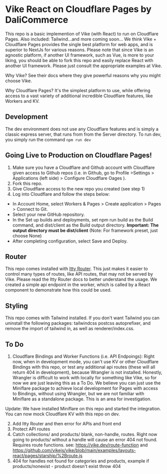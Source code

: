 # Vike React on Cloudflare Pages by DaliCommerce
This repo is a basic implemention of Vike (with React) to run on Cloudflare Pages. Also included: Tailwind...and more coming soon... We think Vike + Cloudflare Pages provides the single best platform for web apps, and is superior to NextJs for various reasons. Please note that since Vike is an agnostic platform, if another UI framework, such as Vue, is more to your liking, you should be able to fork this repo and easily replace React with another UI framework. Please just consult the appropriate examples at Vike.

Why Vike? See their docs where they give powerful reasons why you might choose Vike.

Why Cloudflare Pages? It's the simplest platform to use, while offering access to a vast variety of additional incredible Cloudflare features, like Workers and KV.

## Development
The dev environment does not use any Cloudflare features and is simply a classic express server, that runs from from the Server directory. To run dev, you simply run the command `npm run dev`

## Going Live to Production on Cloudflare Pages!
1. Make sure you have a Cloudflare and Github account with Cloudflare given access to Github repos (i.e. in Github, go to Profile >Settings > Applications (left side) > Configure Cloudflare Oages ).
2. Fork this repo.
3. Give Cloudflare access to the new repo you created (see step 1)
4. Log into Cloudflare and follow the steps below:
- In Account Home, select Workers & Pages > Create application > Pages > Connect to Git.
- Select your new GitHub repository.
- In the Set up builds and deployments, set npm run build as the Build command, and dist/client as the Build output directory. **Important: The output directory must be dist/client**  (Note: For framework preset, just choose None)
- After completing configuration, select Save and Deploy.

## Router
This repo comes installed with [Itty Router](https://itty.dev/itty-router). This just makes it easier to control many types of routes, like API routes, that may not be served by Vike. Please read the Itty Router docs to better understand the usage. We created a simple api endpoint in the worker, which is called by a React component to demonstrate how this could be used.

## Styling
This repo comes with Tailwind installed. If you don't want Tailwind you can uninstall the following packages: tailwindcss postcss autoprefixer, and remove the import of tailwind in, as well as renderer/index.css.


## To Do
1. Cloudflare Bindings and Worker Functions (i.e. API Endpoings): Right now, when in development mode, you can't use KV or other Cloudflare Bindings with this repo, or test any additional api routes (these will all return 404 in development), because Wrangler is not installed. Honestly, Wrangler is difficult to work with locally for something like Vike, so for now we are just leaving this as a To Do. We believe you can just use the Miniflare package to achieve local development for Pages with access to Bindings, without using Wrangler, but we are not familiar with Miniflare as a standalone package. This is an area for investigation.

Update: We have installed Miniflare on this repo and started the integration. You can now mock Cloudflare KV with this repo on dev.

2. Add Itty Router and then error for APIs and front end
3. Protect API routes
4. Catch collections/ and products/ blank, non-handle, routes. Right now going to products/ without a handle will cause an error 404 not found. Requires route functions. see: https://vike.dev/route-function and https://github.com/vikejs/vike/blob/main/examples/layouts-react/pages/starship/%2Broute.js
5. 404 for handles not found for categories and products, example if products/nonexist - product doesn't exist throw 404